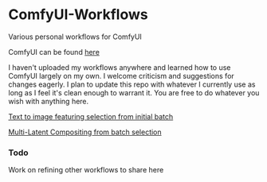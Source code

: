 # ComfyUI-Workflows
Various personal workflows for ComfyUI

ComfyUI can be found [here](https://github.com/comfyanonymous/ComfyUI)

I haven't uploaded my workflows anywhere and learned how to use ComfyUI largely on my own. I welcome criticism and suggestions for changes eagerly. I plan to update this repo with whatever I currently use as long as I feel it's clean enough to warrant it. You are free to do whatever you wish with anything here. 

[Text to image featuring selection from initial batch](https://github.com/cathodeDreams/ComfyUI-Workflows/tree/main/txt%20to%20img)

[Multi-Latent Compositing from batch selection](https://github.com/cathodeDreams/ComfyUI-Workflows/tree/main/Multi-Latent%20Compositing%20from%20batches)

### Todo

Work on refining other workflows to share here